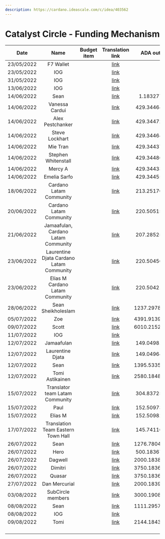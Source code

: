```yaml
---
description: https://cardano.ideascale.com/c/idea/403562
---
```


# Catalyst Circle - Funding Mechanism



<table><thead><tr><th align="center">Date</th><th align="center">Name</th><th data-type="select">Budget item</th><th align="center">Translation link</th><th align="center">ADA out</th><th align="center">ADA in</th><th align="center">Balance</th></tr></thead><tbody><tr><td align="center">23/05/2022</td><td align="center">F7 Wallet</td><td></td><td align="center"><a href="https://github.com/treasuryguild/treasury-v3/blob/main/Transactions/Catalyst-Circle/Fund8/Catalyst-Circle-Funding-Mechanism/Incoming/1653837621469-F7-Wallet.json">link</a></td><td align="center"></td><td align="center">21097.432300</td><td align="center">21097.432300</td></tr><tr><td align="center">23/05/2022</td><td align="center">IOG</td><td></td><td align="center"><a href="https://raw.githubusercontent.com/treasuryguild/treasury-v3/main/Transactions/Catalyst-Circle/Fund8/Catalyst-Circle-Funding-Mechanism/Incoming/1653837496832-IOG.json">link</a></td><td align="center"></td><td align="center">1</td><td align="center">21098.432300</td></tr><tr><td align="center">31/05/2022</td><td align="center">IOG</td><td></td><td align="center"><a href="https://raw.githubusercontent.com/treasuryguild/treasury-v3/main/Transactions/Catalyst-Circle/Fund8/Catalyst-Circle-Funding-Mechanism/Incoming/1654023597482-IOG.json">link</a></td><td align="center"></td><td align="center">9889.240506</td><td align="center">30987.672806</td></tr><tr><td align="center">13/06/2022</td><td align="center">IOG</td><td></td><td align="center"><a href="https://raw.githubusercontent.com/treasuryguild/treasury-v3/main/Transactions/Catalyst-Circle/Fund8/Catalyst-Circle-Funding-Mechanism/Incoming/1655179804031-IOG.json">link</a></td><td align="center"></td><td align="center">13646.288210</td><td align="center">44633.961016</td></tr><tr><td align="center">14/06/2022</td><td align="center">Sean</td><td></td><td align="center"><a href="https://raw.githubusercontent.com/treasuryguild/treasury-v3/main/Transactions/Catalyst-Circle/Fund8/Catalyst-Circle-Funding-Mechanism/Other/1655187844229-Sean.json">link</a></td><td align="center">1.183277</td><td align="center"></td><td align="center">44632.777739</td></tr><tr><td align="center">14/06/2022</td><td align="center">Vanessa Cardui</td><td></td><td align="center"><a href="https://raw.githubusercontent.com/treasuryguild/treasury-v3/main/Transactions/Catalyst-Circle/Fund8/Catalyst-Circle-Funding-Mechanism/Funded-Proposers/1655194695528-Vanessa-Cardui.json">link</a></td><td align="center">429.344641</td><td align="center"></td><td align="center">44203.433098</td></tr><tr><td align="center">14/06/2022</td><td align="center">Alex Pestchanker</td><td></td><td align="center"><a href="https://raw.githubusercontent.com/treasuryguild/treasury-v3/main/Transactions/Catalyst-Circle/Fund8/Catalyst-Circle-Funding-Mechanism/Funded-Proposers/1655195192985-Alex-Pestchanker.json">link</a></td><td align="center">429.344729</td><td align="center"></td><td align="center">43774.088369</td></tr><tr><td align="center">14/06/2022</td><td align="center">Steve Lockhart</td><td></td><td align="center"><a href="https://raw.githubusercontent.com/treasuryguild/treasury-v3/main/Transactions/Catalyst-Circle/Fund8/Catalyst-Circle-Funding-Mechanism/Funded-Proposers/1655195456581-Steve-Lockhart.json">link</a></td><td align="center">429.344641</td><td align="center"></td><td align="center">43344.743728</td></tr><tr><td align="center">14/06/2022</td><td align="center">Mie Tran</td><td></td><td align="center"><a href="https://raw.githubusercontent.com/treasuryguild/treasury-v3/main/Transactions/Catalyst-Circle/Fund8/Catalyst-Circle-Funding-Mechanism/Funded-Proposers/1655195690441-Mie-Tran.json">link</a></td><td align="center">429.344377</td><td align="center"></td><td align="center">42915.399351</td></tr><tr><td align="center">14/06/2022</td><td align="center">Stephen Whitenstall</td><td></td><td align="center"><a href="https://raw.githubusercontent.com/treasuryguild/treasury-v3/main/Transactions/Catalyst-Circle/Fund8/Catalyst-Circle-Funding-Mechanism/Funded-Proposers/1655196322573-Stephen-Whitenstall.json">link</a></td><td align="center">429.344861</td><td align="center"></td><td align="center">42486.054490</td></tr><tr><td align="center">14/06/2022</td><td align="center">Mercy A</td><td></td><td align="center"><a href="https://raw.githubusercontent.com/treasuryguild/treasury-v3/main/Transactions/Catalyst-Circle/Fund8/Catalyst-Circle-Funding-Mechanism/Funded-Proposers/1655196547548-Mercy-A.json">link</a></td><td align="center">429.344333</td><td align="center"></td><td align="center">42056.710157</td></tr><tr><td align="center">14/06/2022</td><td align="center">Emelia Sarfo</td><td></td><td align="center"><a href="https://raw.githubusercontent.com/treasuryguild/treasury-v3/main/Transactions/Catalyst-Circle/Fund8/Catalyst-Circle-Funding-Mechanism/Funded-Proposers/1655196769104-Emelia-Sarfo.json">link</a></td><td align="center">429.344553</td><td align="center"></td><td align="center">41627.365604</td></tr><tr><td align="center">18/06/2022</td><td align="center">Cardano Latam Community</td><td></td><td align="center"><a href="https://raw.githubusercontent.com/treasuryguild/treasury-v3/main/Transactions/Catalyst-Circle/Fund8/Catalyst-Circle-Funding-Mechanism/Funded-Proposers/1655533538036-Cardano-Latam-Community.json">link</a></td><td align="center">213.251760</td><td align="center"></td><td align="center">41414.113844</td></tr><tr><td align="center">20/06/2022</td><td align="center">Cardano Latam Community</td><td></td><td align="center"><a href="https://raw.githubusercontent.com/treasuryguild/treasury-v3/main/Transactions/Catalyst-Circle/Fund8/Catalyst-Circle-Funding-Mechanism/Funded-Proposers/1655701907056-Cardano-Latam-Community.json">link</a></td><td align="center">220.505153</td><td align="center"></td><td align="center">41193.608691</td></tr><tr><td align="center">21/06/2022</td><td align="center">Jamaafulan, Cardano Latam Community</td><td></td><td align="center"><a href="https://raw.githubusercontent.com/treasuryguild/treasury-v3/main/Transactions/Catalyst-Circle/Fund8/Catalyst-Circle-Funding-Mechanism/Funded-Proposers/1655825867284-Jamaafulan.json">link</a></td><td align="center">207.285257</td><td align="center"></td><td align="center">40986.323434</td></tr><tr><td align="center">23/06/2022</td><td align="center">Laurentine Djata Cardano Latam Community</td><td></td><td align="center"><a href="https://raw.githubusercontent.com/treasuryguild/treasury-v3/main/Transactions/Catalyst-Circle/Fund8/Catalyst-Circle-Funding-Mechanism/Funded-Proposers/1655959836759-Laurentine-Djata.json">link</a></td><td align="center">220.504565</td><td align="center"></td><td align="center">40765.818869</td></tr><tr><td align="center">23/06/2022</td><td align="center">Elias M Cardano Latam Community</td><td></td><td align="center"><a href="https://raw.githubusercontent.com/treasuryguild/treasury-v3/main/Transactions/Catalyst-Circle/Fund8/Catalyst-Circle-Funding-Mechanism/Funded-Proposers/1655971825815-Elias-M.json">link</a></td><td align="center">220.504213</td><td align="center"></td><td align="center">40545.314656</td></tr><tr><td align="center">28/06/2022</td><td align="center">Sean Sheikholeslam</td><td></td><td align="center"><a href="https://raw.githubusercontent.com/treasuryguild/treasury-v3/main/Transactions/Catalyst-Circle/Fund8/Catalyst-Circle-Funding-Mechanism/Toolmakers-and-Maintainers/1656398093583-Sean-Sheikholeslam.json">link</a></td><td align="center">1237.297817</td><td align="center"></td><td align="center">39308.016839</td></tr><tr><td align="center">05/07/2022</td><td align="center">Zoe</td><td></td><td align="center"><a href="https://raw.githubusercontent.com/treasuryguild/treasury-v3/main/Transactions/Catalyst-Circle/Fund8/Catalyst-Circle-Funding-Mechanism/Community-Advisors/1657003200041-Zoe.json">link</a></td><td align="center">4391.913981</td><td align="center"></td><td align="center">34916.102858</td></tr><tr><td align="center">09/07/2022</td><td align="center">Scott</td><td></td><td align="center"><a href="https://raw.githubusercontent.com/treasuryguild/treasury-v3/main/Transactions/Catalyst-Circle/Fund8/Catalyst-Circle-Funding-Mechanism/Community-Advisors/1657346652716-Scott.json">link</a></td><td align="center">6010.215257</td><td align="center"></td><td align="center">28905.887601</td></tr><tr><td align="center">11/07/2022</td><td align="center">IOG</td><td></td><td align="center"><a href="https://raw.githubusercontent.com/treasuryguild/treasury-v3/main/Transactions/Catalyst-Circle/Fund8/Catalyst-Circle-Funding-Mechanism/Incoming/1657554410444-IOG.json">link</a></td><td align="center"></td><td align="center">13827.433628</td><td align="center">42733.321229</td></tr><tr><td align="center">12/07/2022</td><td align="center">Jamaafulan</td><td></td><td align="center"><a href="https://raw.githubusercontent.com/treasuryguild/treasury-v3/main/Transactions/Catalyst-Circle/Fund8/Catalyst-Circle-Funding-Mechanism/Funded-Proposers/1657601526934-Jamaafulan.json">link</a></td><td align="center">149.049817</td><td align="center"></td><td align="center">42584.271412</td></tr><tr><td align="center">12/07/2022</td><td align="center">Laurentine Djata</td><td></td><td align="center"><a href="https://raw.githubusercontent.com/treasuryguild/treasury-v3/main/Transactions/Catalyst-Circle/Fund8/Catalyst-Circle-Funding-Mechanism/Funded-Proposers/1657601936642-Laurentine-Djata.json">link</a></td><td align="center">149.049641</td><td align="center"></td><td align="center">42435.221771</td></tr><tr><td align="center">12/07/2022</td><td align="center">Sean</td><td></td><td align="center"><a href="https://raw.githubusercontent.com/treasuryguild/treasury-v3/main/Transactions/Catalyst-Circle/Fund8/Catalyst-Circle-Funding-Mechanism/Toolmakers-and-Maintainers/1657659432534-Sean.json">link</a></td><td align="center">1395.533522</td><td align="center"></td><td align="center">41039.688249</td></tr><tr><td align="center">12/07/2022</td><td align="center">Tomi Astikainen</td><td></td><td align="center"><a href="https://raw.githubusercontent.com/treasuryguild/treasury-v3/main/Transactions/Catalyst-Circle/Fund8/Catalyst-Circle-Funding-Mechanism/Community-Advisors/1657660330142-Tomi-Astikainen.json">link</a></td><td align="center">2580.184817</td><td align="center"></td><td align="center">38459.503432</td></tr><tr><td align="center">15/07/2022</td><td align="center">Translator team Latam Community</td><td></td><td align="center"><a href="https://raw.githubusercontent.com/treasuryguild/treasury-v3/main/Transactions/Catalyst-Circle/Fund8/Catalyst-Circle-Funding-Mechanism/Funded-Proposers/1657907209771-Translator-team-Latam-Community.json">link</a></td><td align="center">304.837255</td><td align="center"></td><td align="center">38154.666177</td></tr><tr><td align="center">15/07/2022</td><td align="center">Paul</td><td></td><td align="center"><a href="https://raw.githubusercontent.com/treasuryguild/treasury-v3/main/Transactions/Catalyst-Circle/Fund8/Catalyst-Circle-Funding-Mechanism/Funded-Proposers/1657907493638-Paul.json">link</a></td><td align="center">152.509738</td><td align="center"></td><td align="center">38002.156439</td></tr><tr><td align="center">15/07/2022</td><td align="center">Elias M</td><td></td><td align="center"><a href="https://raw.githubusercontent.com/treasuryguild/treasury-v3/main/Transactions/Catalyst-Circle/Fund8/Catalyst-Circle-Funding-Mechanism/Funded-Proposers/1657907777140-Elias-M.json">link</a></td><td align="center">152.509826</td><td align="center"></td><td align="center">37849.646613</td></tr><tr><td align="center">17/07/2022</td><td align="center">Translation Team Eastern Town Hall</td><td></td><td align="center"><a href="https://raw.githubusercontent.com/treasuryguild/treasury-v3/main/Transactions/Catalyst-Circle/Fund8/Catalyst-Circle-Funding-Mechanism/Funded-Proposers/1658036950760-Translation-Team-Eastern-Town-Hall.json">link</a></td><td align="center">145.741164</td><td align="center"></td><td align="center">37703.905449</td></tr><tr><td align="center">26/07/2022</td><td align="center">Sean</td><td></td><td align="center"><a href="https://raw.githubusercontent.com/treasuryguild/treasury-v3/main/Transactions/Catalyst-Circle/Fund8/Catalyst-Circle-Funding-Mechanism/Toolmakers-and-Maintainers/1658816181658-Sean.json">link</a></td><td align="center">1276.780474</td><td align="center"></td><td align="center">36427.124975</td></tr><tr><td align="center">26/07/2022</td><td align="center">Hero</td><td></td><td align="center"><a href="https://raw.githubusercontent.com/treasuryguild/treasury-v3/main/Transactions/Catalyst-Circle/Fund8/Catalyst-Circle-Funding-Mechanism/General-ADA-Holder/1658816641350-Hero.json">link</a></td><td align="center">500.183673</td><td align="center"></td><td align="center">35926.941302</td></tr><tr><td align="center">26/07/2022</td><td align="center">Dagwell</td><td></td><td align="center"><a href="https://raw.githubusercontent.com/treasuryguild/treasury-v3/main/Transactions/Catalyst-Circle/Fund8/Catalyst-Circle-Funding-Mechanism/General-ADA-Holder/1658817054092-Dagwell.json">link</a></td><td align="center">2000.183849</td><td align="center"></td><td align="center">33926.757453</td></tr><tr><td align="center">26/07/2022</td><td align="center">Dimitri</td><td></td><td align="center"><a href="https://raw.githubusercontent.com/treasuryguild/treasury-v3/main/Transactions/Catalyst-Circle/Fund8/Catalyst-Circle-Funding-Mechanism/General-ADA-Holder/1658817301710-Dimitri.json">link</a></td><td align="center">3750.183673</td><td align="center"></td><td align="center">30176.573780</td></tr><tr><td align="center">26/07/2022</td><td align="center">Quasar</td><td></td><td align="center"><a href="https://raw.githubusercontent.com/treasuryguild/treasury-v3/main/Transactions/Catalyst-Circle/Fund8/Catalyst-Circle-Funding-Mechanism/General-ADA-Holder/1658817528491-Quasar.json">link</a></td><td align="center">3750.183629</td><td align="center"></td><td align="center">26426.390151</td></tr><tr><td align="center">27/07/2022</td><td align="center">Dan Mercurial</td><td></td><td align="center"><a href="https://raw.githubusercontent.com/treasuryguild/treasury-v3/main/Transactions/Catalyst-Circle/Fund8/Catalyst-Circle-Funding-Mechanism/General-ADA-Holder/1658902155417-Dan-Mercurial.json">link</a></td><td align="center">2000.183937</td><td align="center"></td><td align="center">24426.206214</td></tr><tr><td align="center">03/08/2022</td><td align="center">SubCircle members</td><td></td><td align="center"><a href="https://raw.githubusercontent.com/treasuryguild/treasury-v3/main/Transactions/Catalyst-Circle/Fund8/Catalyst-Circle-Funding-Mechanism/Toolmakers-and-Maintainers/1659504754936-SubCircle-members.json">link</a></td><td align="center">3000.190889</td><td align="center"></td><td align="center">21426.015325</td></tr><tr><td align="center">08/08/2022</td><td align="center">Sean</td><td></td><td align="center"><a href="https://raw.githubusercontent.com/treasuryguild/treasury-v3/main/Transactions/Catalyst-Circle/Fund8/Catalyst-Circle-Funding-Mechanism/Toolmakers-and-Maintainers/1659939452704-Sean-.json">link</a></td><td align="center">1111.295708</td><td align="center"></td><td align="center">20314.719617</td></tr><tr><td align="center">08/08/2022</td><td align="center">IOG</td><td></td><td align="center"><a href="https://raw.githubusercontent.com/treasuryguild/treasury-v3/main/Transactions/Catalyst-Circle/Fund8/Catalyst-Circle-Funding-Mechanism/Incoming/1659972966319-IOG.json">link</a></td><td align="center"></td><td align="center">11488.970588</td><td align="center">31803.690205</td></tr><tr><td align="center">09/08/2022</td><td align="center">Tomi</td><td></td><td align="center"><a href="https://raw.githubusercontent.com/treasuryguild/treasury-v3/main/Transactions/Catalyst-Circle/Fund8/Catalyst-Circle-Funding-Mechanism/Community-Advisors/1660023970394-Tomi.json">link</a></td><td align="center">2144.184377</td><td align="center"></td><td align="center">29659.505828</td></tr><tr><td align="center"></td><td align="center"></td><td></td><td align="center"></td><td align="center"></td><td align="center"></td><td align="center"></td></tr><tr><td align="center"></td><td align="center"></td><td></td><td align="center"></td><td align="center"></td><td align="center"></td><td align="center"></td></tr><tr><td align="center"></td><td align="center"></td><td></td><td align="center"></td><td align="center"></td><td align="center"></td><td align="center"></td></tr><tr><td align="center"></td><td align="center"></td><td></td><td align="center"></td><td align="center"></td><td align="center"></td><td align="center"></td></tr></tbody></table>
